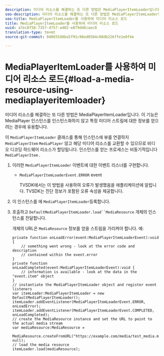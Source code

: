 ```yaml
---
description: 미디어 리소스를 해결하는 또 다른 방법은 MediaPlayerItemLoader입니다. 이 기능은 MediaPlayer 인스턴스를 인스턴스화하지 않고 특정 미디어 스트림에 대한 정보를 얻으려는 경우에 유용합니다.
seo-description: 미디어 리소스를 해결하는 또 다른 방법은 MediaPlayerItemLoader입니다. 이 기능은 MediaPlayer 인스턴스를 인스턴스화하지 않고 특정 미디어 스트림에 대한 정보를 얻으려는 경우에 유용합니다.
seo-title: MediaPlayerItemLoader를 사용하여 미디어 리소스 로드
title: MediaPlayerItemLoader를 사용하여 미디어 리소스 로드
uuid: a7ec8f58-7357-4757-a402-e879dd6caec8
translation-type: tm+mt
source-git-commit: 040655d8ba5f91c98ed0584c08db226ffe1e0f4e

---
```



# MediaPlayerItemLoader를 사용하여 미디어 리소스 로드{#load-a-media-resource-using-mediaplayeritemloader}

미디어 리소스를 해결하는 또 다른 방법은 MediaPlayerItemLoader입니다. 이 기능은 MediaPlayer 인스턴스를 인스턴스화하지 않고 특정 미디어 스트림에 대한 정보를 얻으려는 경우에 유용합니다.

이 `MediaPlayerItemLoader` 클래스를 통해 인스턴스에 뷰를 연결하지 `MediaPlayerItem` `MediaPlayer` 않고 해당 미디어 리소스를 교환할 수 있으므로 비디오 디코딩 하드웨어 리소스가 할당됩니다. 인스턴스를 얻는 프로세스는 비동기적입니다 `MediaPlayerItem` .

1. 이러한 `MediaPlayerItemLoader` 이벤트에 대한 이벤트 리스너를 구현합니다.

   * `MediaPlayerItemLoaderEvent.ERROR` event

      TVSDK에서는 이 방법을 사용하여 오류가 발생했음을 애플리케이션에 알립니다. TVSDK는 진단 정보가 포함된 오류 속성을 제공합니다.

1. 이 인스턴스를 에 `MediaPlayerItemLoader`등록합니다.
1. 호출하고 `DefaultMediaPlayerItemLoader.load``MediaResource` 개체의 인스턴스를 전달합니다.

   개체의 URL은 `MediaResource` 정보를 얻을 스트림을 가리켜야 합니다. 예:

   ```
   private function onLoadError(event:MediaPlayerItemLoaderEvent):void { 
       // something went wrong - look at the error code and description 
       // contained within the event.error 
   } 
   private function onLoadCompleted(event:MediaPlayerItemLoaderEvent):void { 
       // information is available - look at the data in the "event.item" object 
   } 
   // instantiate the MediaPlayerItemLoader object and register event listeners 
   var itemLoader:MediaPlayerItemLoader = new DefaultMediaPlayerItemLoader(); 
   itemLoader.addEventListener(MediaPlayerItemLoaderEvent.ERROR, onLoadError); 
   itemLoader.addEventListener(MediaPlayerItemLoaderEvent.COMPLETED, onLoadCompleted); 
   // create the MediaResource instance and set the URL to point to the actual media stream 
   var mediaResource:MediaResource = 
     MediaResource.createFromURL("https://example.com/media/test_media.m3u8", null); 
   // load the media resource 
   itemLoader.load(mediaResource); 
   ```

